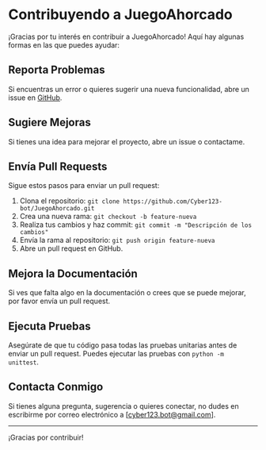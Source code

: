 # Contribuyendo a JuegoAhorcado

¡Gracias por tu interés en contribuir a JuegoAhorcado! Aquí hay algunas formas en las que puedes ayudar:

## Reporta Problemas
Si encuentras un error o quieres sugerir una nueva funcionalidad, abre un issue en [GitHub](https://github.com/Cyber123-bot/JuegoAhorcado/issues).

## Sugiere Mejoras
Si tienes una idea para mejorar el proyecto, abre un issue o contactame.

## Envía Pull Requests
Sigue estos pasos para enviar un pull request:
1. Clona el repositorio: `git clone https://github.com/Cyber123-bot/JuegoAhorcado.git`
2. Crea una nueva rama: `git checkout -b feature-nueva`
3. Realiza tus cambios y haz commit: `git commit -m "Descripción de los cambios"`
4. Envía la rama al repositorio: `git push origin feature-nueva`
5. Abre un pull request en GitHub.

## Mejora la Documentación
Si ves que falta algo en la documentación o crees que se puede mejorar, por favor envía un pull request.

## Ejecuta Pruebas
Asegúrate de que tu código pasa todas las pruebas unitarias antes de enviar un pull request. Puedes ejecutar las pruebas con `python -m unittest`.

## Contacta Conmigo
Si tienes alguna pregunta, sugerencia o quieres conectar, no dudes en escribirme por correo electrónico a [cyber123.bot@gmail.com].

---
¡Gracias por contribuir!